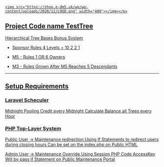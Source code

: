 <p align="center"><a href="https://laravel.com" target="_blank">
    
    <img src="https://shop.e-dm5.uk/wp/wp-content/uploads/2020/12/LOGO.png" width="400"></img></p>

<p align="center">

</p>

## Project Code name TestTree

Hierarchical Tree Bases Bonus System 

- Sponsor Rules 4 Levels = 10 2 2 1

- M5 - Rules 1 OR 6 Owners
- M3  - Rules Grown After M5 Reaches 5 Descendants 

--------------------------------------------------------------------------------

## Setup Requirements

### Laravel Scheculer 
Midnight Pooling Credit every Midnight
Calculate Balance all Trees every Hour


### PHP Top-Layer System
Public User -> Maintenance redirection
Using If Statements to redirect users during closing hours
Can be set on the index.php on Public HTML

Admin User -> Maintenance Override
Using Session PHP Code AccessKey Will by pass if Statement on Public Maintenance Portal
